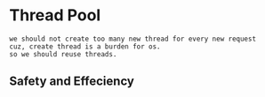 # Thread Pool

    we should not create too many new thread for every new request
    cuz, create thread is a burden for os.
    so we should reuse threads.

## Safety and Effeciency